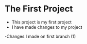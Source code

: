 # The First Project

- This project is my first project
- I have made changes to my project

-Changes I made on first branch (1)